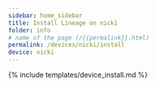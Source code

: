 ```yaml
---
sidebar: home_sidebar
title: Install Lineage on nicki
folder: info
# name of the page (/{{permalink}}.html)
permalink: /devices/nicki/install
device: nicki
---
```

{% include templates/device_install.md %}
